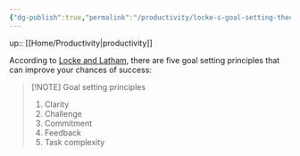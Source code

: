 ```yaml
---
{"dg-publish":true,"permalink":"/productivity/locke-s-goal-setting-theory/"}
---
```


up:: [[Home/Productivity\|productivity]]

According to [Locke and Latham](https://www.mindtools.com/azazlu3/lockes-goal-setting-theory), there are five goal setting principles that can improve your chances of success:

>[!NOTE] Goal setting principles
>1. Clarity
>2. Challenge
>3. Commitment
>4. Feedback
>5. Task complexity

